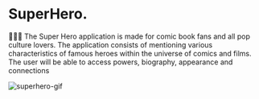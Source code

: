 # SuperHero.

🦸🏻‍♂️ The Super Hero application is made for comic book fans and all pop culture lovers. The application consists of mentioning various characteristics of famous heroes within the universe of comics and films. The user will be able to access powers, biography, appearance and connections

![superhero-gif]('https://github.com/devnestali/SuperHero./assets/115426738/e5f9ecb5-57e9-425e-9c2f-1a2c926b8197')
